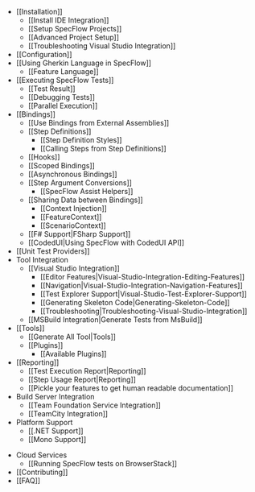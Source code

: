 * [[Installation]]
    * [[Install IDE Integration]]
    * [[Setup SpecFlow Projects]]
    * [[Advanced Project Setup]]
    * [[Troubleshooting Visual Studio Integration]]
* [[Configuration]]
* [[Using Gherkin Language in SpecFlow]]
    * [[Feature Language]]
* [[Executing SpecFlow Tests]]
    * [[Test Result]]
    * [[Debugging Tests]]
    * [[Parallel Execution]]
* [[Bindings]]
    * [[Use Bindings from External Assemblies]]
    * [[Step Definitions]]
        * [[Step Definition Styles]]
        * [[Calling Steps from Step Definitions]]
    * [[Hooks]]
    * [[Scoped Bindings]]
    * [[Asynchronous Bindings]]
    * [[Step Argument Conversions]]
        * [[SpecFlow Assist Helpers]]
    * [[Sharing Data between Bindings]]
        * [[Context Injection]]
        * [[FeatureContext]]
        * [[ScenarioContext]]
    * [[F# Support|FSharp Support]]
    * [[CodedUI|Using SpecFlow with CodedUI API]]
* [[Unit Test Providers]]
* Tool Integration
    * [[Visual Studio Integration]]
        * [[Editor Features|Visual-Studio-Integration-Editing-Features]]
        * [[Navigation|Visual-Studio-Integration-Navigation-Features]]
        * [[Test Explorer Support|Visual-Studio-Test-Explorer-Support]]
        * [[Generating Skeleton Code|Generating-Skeleton-Code]]
        * [[Troubleshooting|Troubleshooting-Visual-Studio-Integration]]
    * [[MSBuild Integration|Generate Tests from MsBuild]]
* [[Tools]]
    * [[Generate All Tool|Tools]]
    * [[Plugins]]
        * [[Available Plugins]]
* [[Reporting]]
    * [[Test Execution Report|Reporting]]
    * [[Step Usage Report|Reporting]]
    * [[Pickle your features to get human readable documentation]]
* Build Server Integration
    * [[Team Foundation Service Integration]]
    * [[TeamCity Integration]]
* Platform Support
    * [[.NET Support]]
    * [[Mono Support]]
<!--    * [[Silverlight Support]]
        * [[Testing Silverlight Asynchronous Code]]
    * [[Windows Phone 7 Support]] -->
* Cloud Services
    * [[Running SpecFlow tests on BrowserStack]]
* [[Contributing]]
* [[FAQ]]